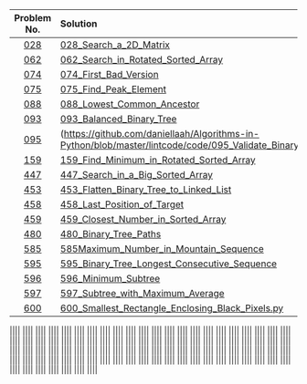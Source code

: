 |Problem No.|Solution|Difficulty|
|:-:|:-|:-:|
|[028](http://www.lintcode.com/problem/search-a-2d-matrix)|[028_Search_a_2D_Matrix](https://github.com/daniellaah/Algorithms-in-Python/blob/master/lintcode/code/028_Search_a_2D_Matrix.py)|Easy|
|[062](http://www.lintcode.com/problem/search-in-rotated-sorted-array)|[062_Search_in_Rotated_Sorted_Array](https://github.com/daniellaah/Algorithms-in-Python/blob/master/lintcode/code/)|Medium|
|[074](http://www.lintcode.com/problem/first-bad-version)|[074_First_Bad_Version](https://github.com/daniellaah/Algorithms-in-Python/blob/master/lintcode/code/074_First_Bad_Version.py)|Medium|
|[075](http://www.lintcode.com/problem/find-peak-element)|[075_Find_Peak_Element](https://github.com/daniellaah/Algorithms-in-Python/blob/master/lintcode/code/075_Find_Peak_Element.py)|Medium|
|[088](http://www.lintcode.com/en/problem/lowest-common-ancestor/)|[088_Lowest_Common_Ancestor](https://github.com/daniellaah/Algorithms-in-Python/blob/master/lintcode/code/088_Lowest_Common_Ancestor.py)||
|[093](http://www.lintcode.com/problem/balanced-binary-tree)|[093_Balanced_Binary_Tree](https://github.com/daniellaah/Algorithms-in-Python/blob/master/lintcode/code/093_Balanced_Binary_Tree.py)|Easy|
|[095](http://www.lintcode.com/en/problem/validate-binary-search-tree/#)|(https://github.com/daniellaah/Algorithms-in-Python/blob/master/lintcode/code/095_Validate_Binary_Search_Tree.py)|Medium|
|[159](http://www.lintcode.com/problem/find-minimum-in-rotated-sorted-array)|[159_Find_Minimum_in_Rotated_Sorted_Array](https://github.com/daniellaah/Algorithms-in-Python/blob/master/lintcode/code/159_Find_Minimum_in_Rotated_Sorted_Array.py)|Medium|
|[447](http://www.lintcode.com/problem/search-in-a-big-sorted-array)|[447_Search_in_a_Big_Sorted_Array](https://github.com/daniellaah/Algorithms-in-Python/blob/master/lintcode/code/447_Search_in_a_Big_Sorted_Array.py)|Medium|
|[453](http://www.lintcode.com/problem/flatten-binary-tree-to-linked-list)|[453_Flatten_Binary_Tree_to_Linked_List](https://github.com/daniellaah/Algorithms-in-Python/blob/master/lintcode/code/453_Flatten_Binary_Tree_to_Linked_List.py)|Easy|
|[458](http://www.lintcode.com/problem/last-position-of-target)|[458_Last_Position_of_Target](https://github.com/daniellaah/Algorithms-in-Python/blob/master/lintcode/code/458_Last_Position_of_Target.py)|Easy|
|[459](http://www.lintcode.com/problem/closest-number-in-sorted-array)|[459_Closest_Number_in_Sorted_Array](https://github.com/daniellaah/Algorithms-in-Python/blob/master/lintcode/code/459_Closest_Number_in_Sorted_Array.py)|Easy|
|[480](http://www.lintcode.com/problem/binary-tree-paths)|[480_Binary_Tree_Paths](https://github.com/daniellaah/Algorithms-in-Python/blob/master/lintcode/code/480_Binary_Tree_Paths.py)|Easy|
|[585](http://www.lintcode.com/problem/maximum-number-in-mountain-sequence)|[585Maximum_Number_in_Mountain_Sequence](https://github.com/daniellaah/Algorithms-in-Python/blob/master/lintcode/code/585Maximum_Number_in_Mountain_Sequence.py)|Medium|
|[595](http://www.lintcode.com/problem/binary-tree-longest-consecutive-sequence)|[595_Binary_Tree_Longest_Consecutive_Sequence](https://github.com/daniellaah/Algorithms-in-Python/blob/master/lintcode/code/595_Binary_Tree_Longest_Consecutive_Sequence.py)|Easy|
|[596]()|[596_Minimum_Subtree](https://github.com/daniellaah/Algorithms-in-Python/blob/master/lintcode/code/596_Minimum_Subtree.py)|Easy|
|[597]()|[597_Subtree_with_Maximum_Average](https://github.com/daniellaah/Algorithms-in-Python/blob/master/lintcode/code/597_Subtree_with_Maximum_Average.py)|Easy|
|[600]()|[600_Smallest_Rectangle_Enclosing_Black_Pixels.py](https://github.com/daniellaah/Algorithms-in-Python/blob/master/lintcode/code/600_Smallest_Rectangle_Enclosing_Black_Pixels.py)|Hard|

||[](https://github.com/daniellaah/Algorithms-in-Python/blob/master/lintcode/code/)||
||[](https://github.com/daniellaah/Algorithms-in-Python/blob/master/lintcode/code/)||
||[](https://github.com/daniellaah/Algorithms-in-Python/blob/master/lintcode/code/)||
||[](https://github.com/daniellaah/Algorithms-in-Python/blob/master/lintcode/code/)||
||[](https://github.com/daniellaah/Algorithms-in-Python/blob/master/lintcode/code/)||
||[](https://github.com/daniellaah/Algorithms-in-Python/blob/master/lintcode/code/)||
||[](https://github.com/daniellaah/Algorithms-in-Python/blob/master/lintcode/code/)||
||[](https://github.com/daniellaah/Algorithms-in-Python/blob/master/lintcode/code/)||
||[](https://github.com/daniellaah/Algorithms-in-Python/blob/master/lintcode/code/)||
||[](https://github.com/daniellaah/Algorithms-in-Python/blob/master/lintcode/code/)||
||[](https://github.com/daniellaah/Algorithms-in-Python/blob/master/lintcode/code/)||
||[](https://github.com/daniellaah/Algorithms-in-Python/blob/master/lintcode/code/)||
||[](https://github.com/daniellaah/Algorithms-in-Python/blob/master/lintcode/code/)||
||[](https://github.com/daniellaah/Algorithms-in-Python/blob/master/lintcode/code/)||
||[](https://github.com/daniellaah/Algorithms-in-Python/blob/master/lintcode/code/)||
||[](https://github.com/daniellaah/Algorithms-in-Python/blob/master/lintcode/code/)||
||[](https://github.com/daniellaah/Algorithms-in-Python/blob/master/lintcode/code/)||
||[](https://github.com/daniellaah/Algorithms-in-Python/blob/master/lintcode/code/)||
||[](https://github.com/daniellaah/Algorithms-in-Python/blob/master/lintcode/code/)||
||[](https://github.com/daniellaah/Algorithms-in-Python/blob/master/lintcode/code/)||
||[](https://github.com/daniellaah/Algorithms-in-Python/blob/master/lintcode/code/)||
||[](https://github.com/daniellaah/Algorithms-in-Python/blob/master/lintcode/code/)||
||[](https://github.com/daniellaah/Algorithms-in-Python/blob/master/lintcode/code/)||
||[](https://github.com/daniellaah/Algorithms-in-Python/blob/master/lintcode/code/)||
||[](https://github.com/daniellaah/Algorithms-in-Python/blob/master/lintcode/code/)||
||[](https://github.com/daniellaah/Algorithms-in-Python/blob/master/lintcode/code/)||
||[](https://github.com/daniellaah/Algorithms-in-Python/blob/master/lintcode/code/)||
||[](https://github.com/daniellaah/Algorithms-in-Python/blob/master/lintcode/code/)||
||[](https://github.com/daniellaah/Algorithms-in-Python/blob/master/lintcode/code/)||
||[](https://github.com/daniellaah/Algorithms-in-Python/blob/master/lintcode/code/)||
||[](https://github.com/daniellaah/Algorithms-in-Python/blob/master/lintcode/code/)||
||[](https://github.com/daniellaah/Algorithms-in-Python/blob/master/lintcode/code/)||
||[](https://github.com/daniellaah/Algorithms-in-Python/blob/master/lintcode/code/)||
||[](https://github.com/daniellaah/Algorithms-in-Python/blob/master/lintcode/code/)||
||[](https://github.com/daniellaah/Algorithms-in-Python/blob/master/lintcode/code/)||
||[](https://github.com/daniellaah/Algorithms-in-Python/blob/master/lintcode/code/)||
||[](https://github.com/daniellaah/Algorithms-in-Python/blob/master/lintcode/code/)||
||[](https://github.com/daniellaah/Algorithms-in-Python/blob/master/lintcode/code/)||
||[](https://github.com/daniellaah/Algorithms-in-Python/blob/master/lintcode/code/)||
||[](https://github.com/daniellaah/Algorithms-in-Python/blob/master/lintcode/code/)||
||[](https://github.com/daniellaah/Algorithms-in-Python/blob/master/lintcode/code/)||
||[](https://github.com/daniellaah/Algorithms-in-Python/blob/master/lintcode/code/)||
||[](https://github.com/daniellaah/Algorithms-in-Python/blob/master/lintcode/code/)||
||[](https://github.com/daniellaah/Algorithms-in-Python/blob/master/lintcode/code/)||
||[](https://github.com/daniellaah/Algorithms-in-Python/blob/master/lintcode/code/)||
||[](https://github.com/daniellaah/Algorithms-in-Python/blob/master/lintcode/code/)||
||[](https://github.com/daniellaah/Algorithms-in-Python/blob/master/lintcode/code/)||
||[](https://github.com/daniellaah/Algorithms-in-Python/blob/master/lintcode/code/)||
||[](https://github.com/daniellaah/Algorithms-in-Python/blob/master/lintcode/code/)||
||[](https://github.com/daniellaah/Algorithms-in-Python/blob/master/lintcode/code/)||
||[](https://github.com/daniellaah/Algorithms-in-Python/blob/master/lintcode/code/)||
||[](https://github.com/daniellaah/Algorithms-in-Python/blob/master/lintcode/code/)||
||[](https://github.com/daniellaah/Algorithms-in-Python/blob/master/lintcode/code/)||
||[](https://github.com/daniellaah/Algorithms-in-Python/blob/master/lintcode/code/)||
||[](https://github.com/daniellaah/Algorithms-in-Python/blob/master/lintcode/code/)||
||[](https://github.com/daniellaah/Algorithms-in-Python/blob/master/lintcode/code/)||
||[](https://github.com/daniellaah/Algorithms-in-Python/blob/master/lintcode/code/)||
||[](https://github.com/daniellaah/Algorithms-in-Python/blob/master/lintcode/code/)||
||[](https://github.com/daniellaah/Algorithms-in-Python/blob/master/lintcode/code/)||
||[](https://github.com/daniellaah/Algorithms-in-Python/blob/master/lintcode/code/)||
||[](https://github.com/daniellaah/Algorithms-in-Python/blob/master/lintcode/code/)||
||[](https://github.com/daniellaah/Algorithms-in-Python/blob/master/lintcode/code/)||
||[](https://github.com/daniellaah/Algorithms-in-Python/blob/master/lintcode/code/)||
||[](https://github.com/daniellaah/Algorithms-in-Python/blob/master/lintcode/code/)||
||[](https://github.com/daniellaah/Algorithms-in-Python/blob/master/lintcode/code/)||
||[](https://github.com/daniellaah/Algorithms-in-Python/blob/master/lintcode/code/)||
||[](https://github.com/daniellaah/Algorithms-in-Python/blob/master/lintcode/code/)||
||[](https://github.com/daniellaah/Algorithms-in-Python/blob/master/lintcode/code/)||
||[](https://github.com/daniellaah/Algorithms-in-Python/blob/master/lintcode/code/)||
||[](https://github.com/daniellaah/Algorithms-in-Python/blob/master/lintcode/code/)||
||[](https://github.com/daniellaah/Algorithms-in-Python/blob/master/lintcode/code/)||
||[](https://github.com/daniellaah/Algorithms-in-Python/blob/master/lintcode/code/)||
||[](https://github.com/daniellaah/Algorithms-in-Python/blob/master/lintcode/code/)||
||[](https://github.com/daniellaah/Algorithms-in-Python/blob/master/lintcode/code/)||
||[](https://github.com/daniellaah/Algorithms-in-Python/blob/master/lintcode/code/)||
||[](https://github.com/daniellaah/Algorithms-in-Python/blob/master/lintcode/code/)||
||[](https://github.com/daniellaah/Algorithms-in-Python/blob/master/lintcode/code/)||
||[](https://github.com/daniellaah/Algorithms-in-Python/blob/master/lintcode/code/)||
||[](https://github.com/daniellaah/Algorithms-in-Python/blob/master/lintcode/code/)||
||[](https://github.com/daniellaah/Algorithms-in-Python/blob/master/lintcode/code/)||
||[](https://github.com/daniellaah/Algorithms-in-Python/blob/master/lintcode/code/)||
||[](https://github.com/daniellaah/Algorithms-in-Python/blob/master/lintcode/code/)||
||[](https://github.com/daniellaah/Algorithms-in-Python/blob/master/lintcode/code/)||
||[](https://github.com/daniellaah/Algorithms-in-Python/blob/master/lintcode/code/)||
||[](https://github.com/daniellaah/Algorithms-in-Python/blob/master/lintcode/code/)||
||[](https://github.com/daniellaah/Algorithms-in-Python/blob/master/lintcode/code/)||
||[](https://github.com/daniellaah/Algorithms-in-Python/blob/master/lintcode/code/)||
||[](https://github.com/daniellaah/Algorithms-in-Python/blob/master/lintcode/code/)||
||[](https://github.com/daniellaah/Algorithms-in-Python/blob/master/lintcode/code/)||
||[](https://github.com/daniellaah/Algorithms-in-Python/blob/master/lintcode/code/)||
||[](https://github.com/daniellaah/Algorithms-in-Python/blob/master/lintcode/code/)||
||[](https://github.com/daniellaah/Algorithms-in-Python/blob/master/lintcode/code/)||
||[](https://github.com/daniellaah/Algorithms-in-Python/blob/master/lintcode/code/)||
||[](https://github.com/daniellaah/Algorithms-in-Python/blob/master/lintcode/code/)||
||[](https://github.com/daniellaah/Algorithms-in-Python/blob/master/lintcode/code/)||
